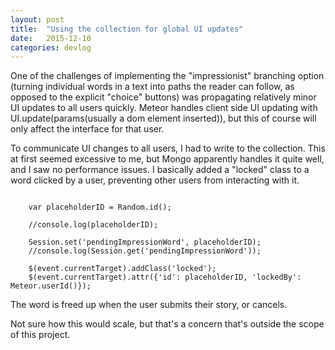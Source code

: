 ```yaml
---
layout: post
title:  "Using the collection for global UI updates"
date:   2015-12-10
categories: devlog
---
```


One of the challenges of implementing the "impressionist" branching option (turning individual words in a text into paths the reader can follow, as opposed to the explicit "choice" buttons) was propagating relatively minor UI updates to all users quickly. Meteor handles client side UI updating with UI.update(params(usually a dom element inserted)), but this of course will only affect the interface for that user. 

To communicate UI changes to all users, I had to write to the collection. This at first seemed excessive to me, but Mongo apparently handles it quite well, and I saw no performance issues. I basically added a "locked" class to a word clicked by a user, preventing other users from interacting with it.


<pre><code>
	var placeholderID = Random.id();

    //console.log(placeholderID);
				
	Session.set('pendingImpressionWord', placeholderID);
	//console.log(Session.get('pendingImpressionWord'));
				
	$(event.currentTarget).addClass('locked');
	$(event.currentTarget).attr({'id': placeholderID, 'lockedBy': Meteor.userId()});
</code></pre>

The word is freed up when the user submits their story, or cancels. 

Not sure how this would scale, but that's a concern that's outside the scope of this project. 